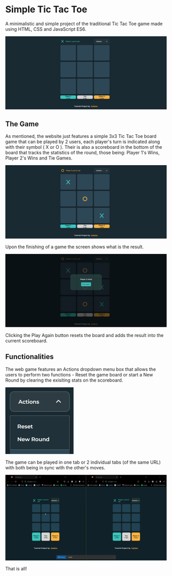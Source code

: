 # Simple Tic Tac Toe

A minimalistic and simple project of the traditional Tic Tac Toe game made using HTML, CSS and JavaScript ES6.

![image](images/main.png)

## The Game

As mentioned, the website just features a simple 3x3 Tic Tac Toe board game that can be played by 2 users, each player's turn is indicated along with their symbol ( X or O ).
Their is also a scoreboard in the bottom of the board that tracks the statistics of the round, those being: Player 1's Wins, Player 2's Wins and Tie Games.

![image](images/main-2.png)

Upon the finishing of a game the screen shows what is the result.

![image](images/modal.png)

Clicking the Play Again button resets the board and adds the result into the current scoreboard.

## Functionalities

The web game features an Actions dropdown menu box that allows the users to perform two functions - Reset the game board or start a New Round by clearing the exisiting stats on the scoreboard.

![image](images/menu.png)

The game can be played in one tab or 2 individual tabs (of the same URL) with both being in sync with the other's moves.

![main_large](images/dualtab.gif)

That is all!

